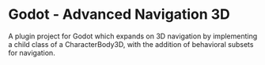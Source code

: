 # Godot - Advanced Navigation 3D
A plugin project for Godot which expands on 3D navigation by implementing a child class of a CharacterBody3D, with the addition of behavioral subsets for navigation.
